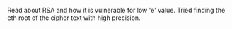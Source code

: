 Read about RSA and how it is vulnerable for low 'e' value. Tried finding the eth root of the cipher text with high precision.
